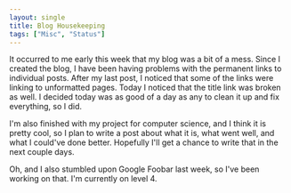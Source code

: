 ```yaml
---
layout: single
title: Blog Housekeeping
tags: ["Misc", "Status"]
---
```

It occurred to me early this week that my blog was a bit of a mess. Since I created the blog, I have been having problems with the permanent links to individual posts. After my last post, I noticed that some of the links were linking to unformatted pages. Today I noticed that the title link was broken as well. I decided today was as good of a day as any to clean it up and fix everything, so I did.

I&#39;m also finished with my project for computer science, and I think it is pretty cool, so I plan to write a post about what it is, what went well, and what I could&#39;ve done better. Hopefully I&#39;ll get a chance to write that in the next couple days.

Oh, and I also stumbled upon Google Foobar last week, so I've been working on that. I'm currently on level 4.